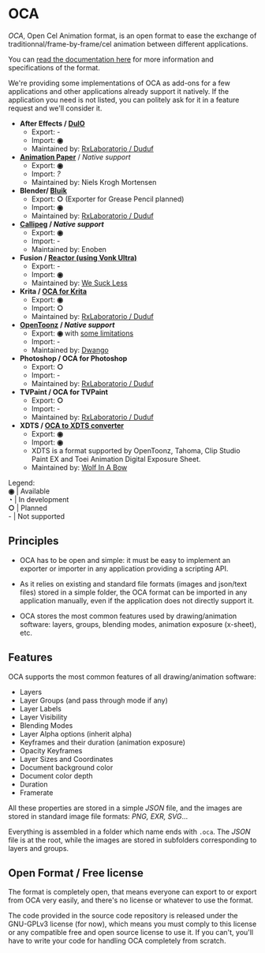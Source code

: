 # OCA

*OCA*, Open Cel Animation format, is an open format to ease the exchange of traditionnal/frame-by-frame/cel animation between different applications.

You can [read the documentation here](http://oca.rxlab.guide) for more information and specifications of the format.

We're providing some implementations of OCA as add-ons for a few applications and other applications already support it natively. If the application you need is not listed, you can politely ask for it in a feature request and we'll consider it.

- **After Effects / [DuIO](https://rxlaboratorio.org/rx-tool/duio/)**
  - Export: -
  - Import: **◉**
  - Maintained by: [RxLaboratorio / Duduf](https://rxlaboratorio.org)
- **[Animation Paper](https://animationpaper.com/)** / *Native support*
  - Export: **◉**
  - Import: *?*
  - Maintained by: Niels Krogh Mortensen
- **Blender/ [Bluik](https://rxlaboratorio.org/rx-tool/bluik/)**
  - Export: **○** (Exporter for Grease Pencil planned)
  - Import: **◉**
  - Maintained by: [RxLaboratorio / Duduf](https://rxlaboratorio.org)
- **[Callipeg](https://callipeg.com) / *Native support***
  - Export: **◉**
  - Import: -
  - Maintained by: Enoben
- **Fusion / [Reactor (using Vonk Ultra)](https://www.steakunderwater.com/)**
  - Export: -
  - Import: **◉**
  - Maintained by: [We Suck Less](https://www.steakunderwater.com/wesuckless/)
- **Krita / [OCA for Krita](https://rxlaboratorio.org/rx-tool/oca-for-krita/)**
  - Export: **◉**
  - Import: **○**
  - Maintained by: [RxLaboratorio / Duduf](https://rxlaboratorio.org)
- **[OpenToonz](https://opentoonz.github.io/e/) / *Native support***
  - Export: **◉** with [some limitations](ttps://github.com/opentoonz/opentoonz/pull/4483)
  - Import: -
  - Maintained by: [Dwango](https://en.dwango.co.jp/)
- **Photoshop / OCA for Photoshop**
  - Export: **○**
  - Import: -
  - Maintained by: [RxLaboratorio / Duduf](https://rxlaboratorio.org)
- **TVPaint / OCA for TVPaint**
  - Export: **○**
  - Import: -
  - Maintained by: [RxLaboratorio / Duduf](https://rxlaboratorio.org)
- **XDTS / [OCA to XDTS converter](https://wolfinabowl.itch.io/oca-to-xdts-converter)**
  - Export: **◉**
  - Import: **◉**
  - XDTS is a format supported by OpenToonz, Tahoma, Clip Studio Paint EX and Toei Animation Digital Exposure Sheet.
  - Maintained by: [Wolf In A Bow](https://wolfinabowl.itch.io/)

Legend:  
**◉** | Available  
**◔** | In development  
**○** | Planned  
\- | Not supported

## Principles

- OCA has to be open and simple: it must be easy to implement an exporter or importer in any application providing a scripting API.

- As it relies on existing and standard file formats (images and json/text files) stored in a simple folder, the OCA format can be imported in any application manually, even if the application does not directly support it.

- OCA stores the most common features used by drawing/animation software: layers, groups, blending modes, animation exposure (x-sheet), etc.

## Features

OCA supports the most common features of all drawing/animation software:

- Layers
- Layer Groups (and pass through mode if any)
- Layer Labels
- Layer Visibility
- Blending Modes
- Layer Alpha options (inherit alpha)
- Keyframes and their duration (animation exposure)
- Opacity Keyframes
- Layer Sizes and Coordinates
- Document background color
- Document color depth
- Duration
- Framerate

All these properties are stored in a simple *JSON* file, and the images are stored in standard image file formats: *PNG, EXR, SVG*…

Everything is assembled in a folder which name ends with `.oca`. The *JSON* file is at the root, while the images are stored in subfolders corresponding to layers and groups.

## Open Format / Free license

The format is completely open, that means everyone can export to or export from OCA very easily, and there's no license or whatever to use the format.

The code provided in the source code repository is released under the GNU-GPLv3 license (for now), which means you must comply to this license or any compatible free and open source license to use it. If you can't, you'll have to write your code for handling OCA completely from scratch.


